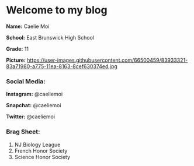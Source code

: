 # Welcome to my blog

**Name:** Caelie Moi

**School:** East Brunswick High School

**Grade:** 11

**Picture:** 
https://user-images.githubusercontent.com/66500459/83933321-83a71980-a775-11ea-8163-8cef630374ed.jpg

### Social Media:

**Instagram:** @caeliemoi

**Snapchat:** @caeliemoi

**Twitter:** @caeliemoi

### Brag Sheet:
  1. NJ Biology League
  2. French Honor Society
  3. Science Honor Society
